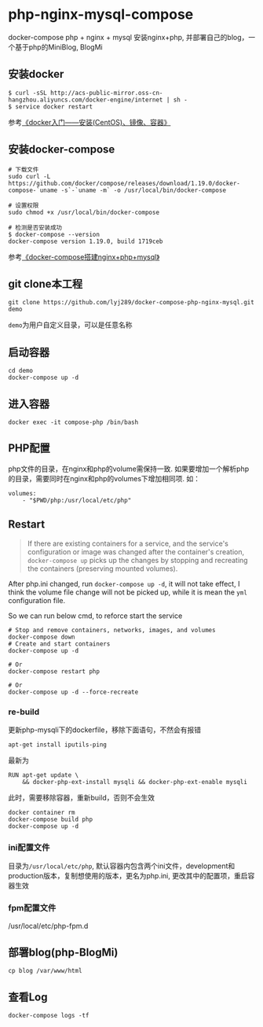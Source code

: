 # php-nginx-mysql-compose
docker-compose php + nginx + mysql
安装nginx+php, 并部署自己的blog，一个基于php的MiniBlog, BlogMi

## 安装docker

```
$ curl -sSL http://acs-public-mirror.oss-cn-hangzhou.aliyuncs.com/docker-engine/internet | sh -
$ service docker restart
```

参考[《docker入门——安装(CentOS)、镜像、容器》](https://www.jianshu.com/p/edba6551d256)

## 安装docker-compose

```
# 下载文件
sudo curl -L https://github.com/docker/compose/releases/download/1.19.0/docker-compose-`uname -s`-`uname -m` -o /usr/local/bin/docker-compose

# 设置权限
sudo chmod +x /usr/local/bin/docker-compose

# 检测是否安装成功
$ docker-compose --version
docker-compose version 1.19.0, build 1719ceb
```

参考[《docker-compose搭建nginx+php+mysql》](https://www.jianshu.com/p/0561d3cfccda)

## git clone本工程

```
git clone https://github.com/lyj289/docker-compose-php-nginx-mysql.git demo
```
`demo`为用户自定义目录，可以是任意名称

## 启动容器

```
cd demo
docker-compose up -d
```
## 进入容器

```
docker exec -it compose-php /bin/bash
```

## PHP配置
php文件的目录，在nginx和php的volume需保持一致.
如果要增加一个解析php的目录，需要同时在nginx和php的volumes下增加相同项.
如：
```
volumes:
    - "$PWD/php:/usr/local/etc/php"
```
## Restart

> If there are existing containers for a service, and the service's configuration
> or image was changed after the container's creation, `docker-compose up` picks
> up the changes by stopping and recreating the containers (preserving mounted
> volumes).

After php.ini changed, run `docker-compose up -d`, it will not take effect,
I think the volume file change will not be picked up, while it is mean the `yml` configuration file.

So we can run below cmd, to reforce start the service

```
# Stop and remove containers, networks, images, and volumes
docker-compose down
# Create and start containers
docker-compose up -d

# Or
docker-compose restart php

# Or
docker-compose up -d --force-recreate

```

### re-build

更新php-mysqli下的dockerfile，移除下面语句，不然会有报错
```
apt-get install iputils-ping
```
最新为
```
RUN apt-get update \
	&& docker-php-ext-install mysqli && docker-php-ext-enable mysqli
```
此时，需要移除容器，重新build，否则不会生效
```
docker container rm
docker-compose build php
docker-compose up -d
```

### ini配置文件
目录为`/usr/local/etc/php`, 默认容器内包含两个ini文件，development和production版本，复制想使用的版本，更名为php.ini, 更改其中的配置项，重启容器生效

### fpm配置文件
/usr/local/etc/php-fpm.d

## 部署blog(php-BlogMi)
```
cp blog /var/www/html
```

## 查看Log
```
docker-compose logs -tf
```
